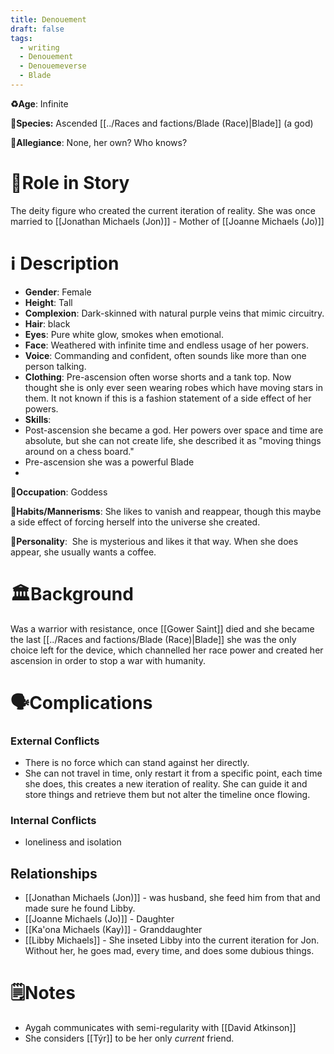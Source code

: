 ```yaml
---
title: Denouement
draft: false
tags:
  - writing
  - Denouement
  - Denouemeverse
  - Blade
---
```

**♻️Age**: Infinite

👾**Species:** Ascended [[../Races and factions/Blade (Race)|Blade]] (a god)

🏅**Allegiance**: None, her own? Who knows?

# 🎲Role in Story

The deity figure who created the current iteration of reality. She was once married to [[Jonathan Michaels (Jon)]]  - Mother of [[Joanne Michaels (Jo)]]

# ℹ️ Description
* **Gender**: Female
* **Height**: Tall
* **Complexion**:  Dark-skinned with natural purple veins that mimic circuitry.
* **Hair**: black
* **Eyes**:  Pure white glow, smokes when emotional.
* **Face**: Weathered with infinite time and endless usage of her powers.
* **Voice**: Commanding and confident, often sounds like more than one person talking.
* **Clothing**:  Pre-ascension often worse shorts and a tank top. Now thought she is only ever seen wearing robes which have moving stars in them. It not known if this is a fashion statement of a side effect of her powers.
* **Skills**: 
* Post-ascension she became a god. Her powers over space and time are absolute, but she can not create life, she described it as "moving things around on a chess board."
* Pre-ascension she was a powerful Blade 
* 
**💼Occupation**: Goddess

**🎺Habits/Mannerisms**: She likes to vanish and reappear, though this maybe a  side effect of forcing herself into the universe she created.

**🧨Personality**:  She is mysterious and likes it that way. When she does appear, she usually wants a coffee.

# 🏛️Background

Was a warrior with resistance, once [[Gower Saint]] died and she became the last [[../Races and factions/Blade (Race)|Blade]] she was the only choice left for the device, which channelled her race power and created her ascension in order to stop a war with humanity. 

# 🗣️Complications

### **External Conflicts**

- There is no force which can stand against her directly.
- She can not travel in time, only restart it from a specific point, each time she does, this creates a new iteration of reality. She can guide it and store things and retrieve them but not alter the timeline once flowing. 
  
### **Internal Conflicts**

- loneliness and isolation

## Relationships

- [[Jonathan Michaels (Jon)]] - was husband, she feed him from that and made sure he found Libby. 
- [[Joanne Michaels (Jo)]] - Daughter
- [[Ka'ona Michaels (Kay)]] - Granddaughter
- [[Libby Michaels]] - She inseted Libby into the current iteration for Jon. Without her, he goes mad, every time, and does some dubious things.

# 🗒️Notes

- Aygah communicates with semi-regularity with [[David Atkinson]] 
- She considers [[Týr]] to be her only *current* friend.

